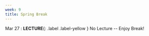 ```yaml
---
week: 9
title: Spring Break
---
```


Mar 27
: **LECTURE**{: .label .label-yellow } No Lecture -- Enjoy Break!